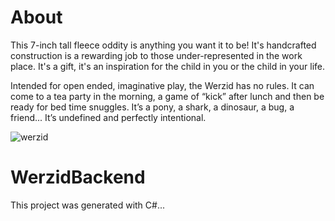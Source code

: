 # About

 This 7-inch tall fleece oddity is anything you want it to be! It's handcrafted construction is a rewarding job to those under-represented in the work place. It's a gift, it's an inspiration for the child in you or the child in your life.

Intended for open ended, imaginative play, the Werzid has no rules. It can come to a tea party in the morning, a game of “kick” after lunch and then be ready for bed time snuggles. It’s a pony, a shark, a dinosaur, a bug, a friend... It’s undefined and perfectly intentional. 


![werzid](https://ksr-ugc.imgix.net/assets/013/891/072/57345a06cea0569a26c4e799182c786a_original.jpg?ixlib=rb-1.1.0&crop=faces&w=1552&h=873&fit=crop&v=1475777866&auto=format&frame=1&q=92&s=e6fe8d73bfa1424a2b44f1e9c0e4ca23)

# WerzidBackend

This project was generated with C#...
